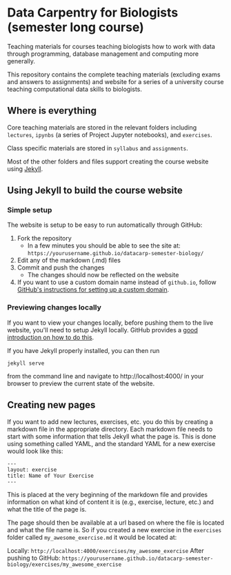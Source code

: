 # Data Carpentry for Biologists (semester long course)

Teaching materials for courses teaching biologists how to work with data through
programming, database management and computing more generally.

This repository contains the complete teaching materials (excluding exams and
answers to assignments) and website for a series of a university course teaching
computational data skills to biologists.


## Where is everything

Core teaching materials are stored in the relevant folders including `lectures`,
`ipynbs` (a series of Project Jupyter notebooks), and `exercises`.

Class specific materials are stored in `syllabus` and `assignments`.

Most of the other folders and files support creating the course website using
[Jekyll](http://jekyllrb.com/).


## Using Jekyll to build the course website

### Simple setup

The website is setup to be easy to run automatically through GitHub:

1. Fork the repository
   * In a few minutes you should be able to see the site at:
     `https://yourusername.github.io/datacarp-semester-biology/`
2. Edit any of the markdown (.md) files
3. Commit and push the changes
   * The changes should now be reflected on the website
4. If you want to use a custom domain name instead of `github.io`, follow
   [GitHub's instructions for setting up a custom domain](https://help.github.com/articles/setting-up-a-custom-domain-with-github-pages/).

### Previewing changes locally

If you want to view your changes locally, before pushing them to the live
website, you'll need to setup Jekyll locally. GitHub provides a [good
introduction on how to do this](https://help.github.com/articles/using-jekyll-with-pages/).

If you have Jekyll properly installed, you can then run

`jekyll serve`

from the command line and navigate to http://localhost:4000/ in your browser to
preview the current state of the website.


## Creating new pages

If you want to add new lectures, exercises, etc. you do this by creating a
markdown file in the appropriate directory. Each markdown file needs to start
with some information that tells Jekyll what the page is. This is done using
something called YAML, and the standard YAML for a new exercise would look like
this:

```
---
layout: exercise
title: Name of Your Exercise
---
```

This is placed at the very beginning of the markdown file and provides
information on what kind of content it is (e.g., exercise, lecture, etc.) and
what the title of the page is.

The page should then be available at a url based on where the file is located
and what the file name is. So if you created a new exercise in the `exercises`
folder called `my_awesome_exercise.md` it would be located at:

Locally: `http://localhost:4000/exercises/my_awesome_exercise`
After pushing to GitHub: `https://yourusername.github.io/datacarp-semester-biology/exercises/my_awesome_exercise`
